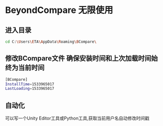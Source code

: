 # BeyondCompare 无限使用

## 进入目录

```sh
cd C:\Users\ETA\AppData\Roaming\BCompare\
```

## 修改BCompare文件 确保安装时间和上次加载时间始终为当前时间

```sh
[BCompare]
InstallTime=1533965017
LastLoading=1533965017
```

## 自动化

可以写一个Unity Editor工具或Python工具,获取当前用户名自动修改时间戳